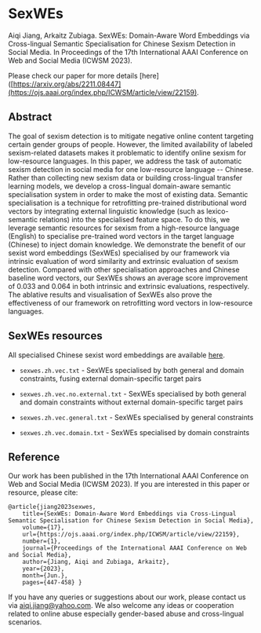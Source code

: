 # SexWEs

Aiqi Jiang, Arkaitz Zubiaga. SexWEs: Domain-Aware Word Embeddings via Cross-lingual Semantic Specialisation for Chinese Sexism Detection in Social Media. In Proceedings of the 17th International AAAI Conference on Web and Social Media (ICWSM 2023).

Please check our paper for more details [here]([https://arxiv.org/abs/2211.08447](https://ojs.aaai.org/index.php/ICWSM/article/view/22159).

## Abstract

The goal of sexism detection is to mitigate negative online content targeting certain gender groups of people. However, the limited availability of labeled sexism-related datasets makes it problematic to identify online sexism for low-resource languages. In this paper, we address the task of automatic sexism detection in social media for one low-resource language -- Chinese. Rather than collecting new sexism data or building cross-lingual transfer learning models, we develop a cross-lingual domain-aware semantic specialisation system in order to make the most of existing data. Semantic specialisation is a technique for retrofitting pre-trained distributional word vectors by integrating external linguistic knowledge (such as lexico-semantic relations) into the specialised feature space. To do this, we leverage semantic resources for sexism from a high-resource language (English) to specialise pre-trained word vectors in the target language (Chinese) to inject domain knowledge. We demonstrate the benefit of our sexist word embeddings (SexWEs) specialised by our framework via intrinsic evaluation of word similarity and extrinsic evaluation of sexism detection.  Compared with other specialisation approaches and Chinese baseline word vectors, our SexWEs shows an average score improvement of 0.033 and 0.064 in both intrinsic and extrinsic evaluations, respectively. The ablative results and visualisation of SexWEs also prove the effectiveness of our framework on retrofitting word vectors in low-resource languages.

## SexWEs resources

All specialised Chinese sexist word embeddings are available [here](https://drive.google.com/drive/folders/1flKSTZBQCop-kRFBoYayg2-3y6gF5JJr?usp=sharing).

- `sexwes.zh.vec.txt` - SexWEs specialised by both general and domain constraints, fusing external domain-specific target pairs

- `sexwes.zh.vec.no.external.txt` - SexWEs specialised by both general and domain constraints without external domain-specific target pairs

- `sexwes.zh.vec.general.txt` - SexWEs specialised by general constraints

- `sexwes.zh.vec.domain.txt` - SexWEs specialised by domain constraints     


## Reference

Our work has been published in the 17th International AAAI Conference on Web and Social Media (ICWSM 2023). If you are interested in this paper or resource, please cite: 

```
@article{jiang2023sexwes, 
    title={SexWEs: Domain-Aware Word Embeddings via Cross-Lingual Semantic Specialisation for Chinese Sexism Detection in Social Media}, 
    volume={17}, 
    url={https://ojs.aaai.org/index.php/ICWSM/article/view/22159}, 
    number={1}, 
    journal={Proceedings of the International AAAI Conference on Web and Social Media}, 
    author={Jiang, Aiqi and Zubiaga, Arkaitz}, 
    year={2023}, 
    month={Jun.}, 
    pages={447-458} }
```

If you have any queries or suggestions about our work, please contact us via aiqi.jiang@yahoo.com. We also welcome any ideas or cooperation related to online abuse especially gender-based abuse and cross-lingual scenarios.
